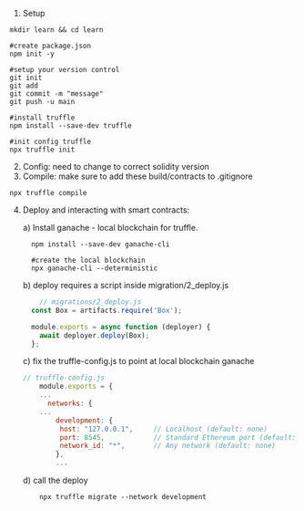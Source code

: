1) Setup
````
mkdir learn && cd learn

#create package.json
npm init -y

#setup your version control
git init
git add
git commit -m "message"
git push -u main

#install truffle
npm install --save-dev truffle

#init config truffle
npx truffle init

````

2) Config: need to change to correct solidity version
3) Compile: make sure to add these build/contracts to .gitignore
````
npx truffle compile
````
4) Deploy and interacting with smart contracts:

      a) Install ganache - local blockchain for truffle.
      ````
        npm install --save-dev ganache-cli

        #create the local blockchain
        npx ganache-cli --deterministic
      ````
      b) deploy requires a script inside migration/2_deploy.js
      ````javascript
          // migrations/2_deploy.js
        const Box = artifacts.require('Box');

        module.exports = async function (deployer) {
          await deployer.deploy(Box);
        };
      ````
      c) fix the truffle-config.js to point at local blockchain ganache
      ````javascript
      // truffle-config.js
          module.exports = {
          ...
            networks: {
          ...
              development: {
               host: "127.0.0.1",     // Localhost (default: none)
               port: 8545,            // Standard Ethereum port (default: none)
               network_id: "*",       // Any network (default: none)
              },
              ...
      ````
      d) call the deploy 
      ````
          npx truffle migrate --network development
      ````
